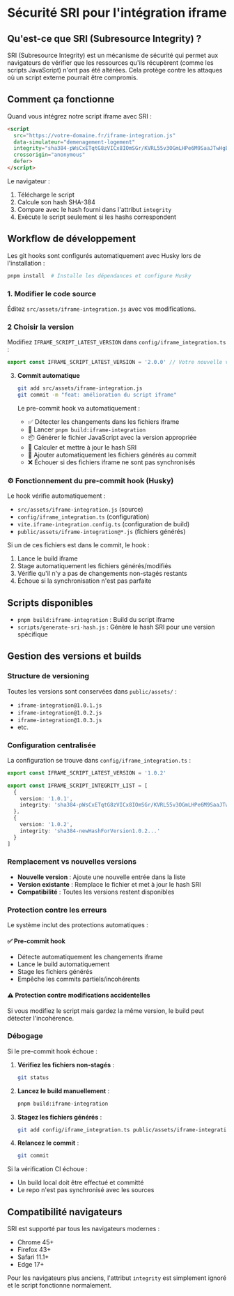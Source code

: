 # Sécurité SRI pour l'intégration iframe

## Qu'est-ce que SRI (Subresource Integrity) ?

SRI (Subresource Integrity) est un mécanisme de sécurité qui permet aux navigateurs de vérifier que les ressources qu'ils récupèrent (comme les scripts JavaScript) n'ont pas été altérées. Cela protège contre les attaques où un script externe pourrait être compromis.

## Comment ça fonctionne

Quand vous intégrez notre script iframe avec SRI :

```html
<script
  src="https://votre-domaine.fr/iframe-integration.js"
  data-simulateur="demenagement-logement"
  integrity="sha384-pWsCxETqtG8zVICx8IOmSGr/KVRL55v3OGmLHPe6M9SaaJTwHgBqkLyqL3JF0lg2"
  crossorigin="anonymous"
  defer>
</script>
```

Le navigateur :
1. Télécharge le script
2. Calcule son hash SHA-384
3. Compare avec le hash fourni dans l'attribut `integrity`
4. Exécute le script seulement si les hashs correspondent

## Workflow de développement

Les git hooks sont configurés automatiquement avec Husky lors de l'installation :
```bash
pnpm install  # Installe les dépendances et configure Husky
```

### 1. Modifier le code source
   Éditez `src/assets/iframe-integration.js` avec vos modifications.

### 2 Choisir la version
   Modifiez `IFRAME_SCRIPT_LATEST_VERSION` dans `config/iframe_integration.ts` :
   ```typescript
   export const IFRAME_SCRIPT_LATEST_VERSION = '2.0.0' // Votre nouvelle version
   ```

3. **Commit automatique**
   ```bash
   git add src/assets/iframe-integration.js
   git commit -m "feat: amélioration du script iframe"
   ```

   Le pre-commit hook va automatiquement :
   - ✅ Détecter les changements dans les fichiers iframe
   - 🔨 Lancer `pnpm build:iframe-integration`
   - 📦 Générer le fichier JavaScript avec la version appropriée
   - 🔐 Calculer et mettre à jour le hash SRI
   - 📁 Ajouter automatiquement les fichiers générés au commit
   - ❌ Échouer si des fichiers iframe ne sont pas synchronisés

### ⚙️ Fonctionnement du pre-commit hook (Husky)

Le hook vérifie automatiquement :
- `src/assets/iframe-integration.js` (source)
- `config/iframe_integration.ts` (configuration)
- `vite.iframe-integration.config.ts` (configuration de build)
- `public/assets/iframe-integration@*.js` (fichiers générés)

Si un de ces fichiers est dans le commit, le hook :
1. Lance le build iframe
2. Stage automatiquement les fichiers générés/modifiés
3. Vérifie qu'il n'y a pas de changements non-stagés restants
4. Échoue si la synchronisation n'est pas parfaite

## Scripts disponibles

- `pnpm build:iframe-integration` : Build du script iframe
- `scripts/generate-sri-hash.js` : Génère le hash SRI pour une version spécifique

## Gestion des versions et builds

### Structure de versioning

Toutes les versions sont conservées dans `public/assets/` :
- `iframe-integration@1.0.1.js`
- `iframe-integration@1.0.2.js`
- `iframe-integration@1.0.3.js`
- etc.

### Configuration centralisée

La configuration se trouve dans `config/iframe_integration.ts` :

```typescript
export const IFRAME_SCRIPT_LATEST_VERSION = '1.0.2'

export const IFRAME_SCRIPT_INTEGRITY_LIST = [
  {
    version: '1.0.1',
    integrity: 'sha384-pWsCxETqtG8zVICx8IOmSGr/KVRL55v3OGmLHPe6M9SaaJTwHgBqkLyqL3JF0lg2'
  },
  {
    version: '1.0.2',
    integrity: 'sha384-newHashForVersion1.0.2...'
  }
]
```

### Remplacement vs nouvelles versions

- **Nouvelle version** : Ajoute une nouvelle entrée dans la liste
- **Version existante** : Remplace le fichier et met à jour le hash SRI
- **Compatibilité** : Toutes les versions restent disponibles

### Protection contre les erreurs

Le système inclut des protections automatiques :

#### ✅ Pre-commit hook
- Détecte automatiquement les changements iframe
- Lance le build automatiquement
- Stage les fichiers générés
- Empêche les commits partiels/incohérents

#### ⚠️ Protection contre modifications accidentelles
Si vous modifiez le script mais gardez la même version, le build peut détecter l'incohérence.

### Débogage

Si le pre-commit hook échoue :

1. **Vérifiez les fichiers non-stagés** :
   ```bash
   git status
   ```

2. **Lancez le build manuellement** :
   ```bash
   pnpm build:iframe-integration
   ```

3. **Stagez les fichiers générés** :
   ```bash
   git add config/iframe_integration.ts public/assets/iframe-integration@*.js
   ```

4. **Relancez le commit** :
   ```bash
   git commit
   ```

Si la vérification CI échoue :
- Un build local doit être effectué et committé
- Le repo n'est pas synchronisé avec les sources

## Compatibilité navigateurs

SRI est supporté par tous les navigateurs modernes :
- Chrome 45+
- Firefox 43+
- Safari 11.1+
- Edge 17+

Pour les navigateurs plus anciens, l'attribut `integrity` est simplement ignoré et le script fonctionne normalement.
